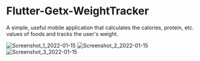 # Flutter-Getx-WeightTracker
 A simple, useful mobile application that calculates the calories, protein, etc. values ​​of foods and tracks the user's weight.
 
![Screenshot_1_2022-01-15](https://user-images.githubusercontent.com/95712676/149631395-ed5ead53-ae4b-4b1e-8de4-e29026fcb632.png)
![Screenshot_2_2022-01-15](https://user-images.githubusercontent.com/95712676/149631399-ba17ef24-d5ea-4942-8eae-f0959deb41bd.png)
![Screenshot_3_2022-01-15](https://user-images.githubusercontent.com/95712676/149631400-4a74cd45-b659-4b11-81f8-1f544b69cac4.png)
